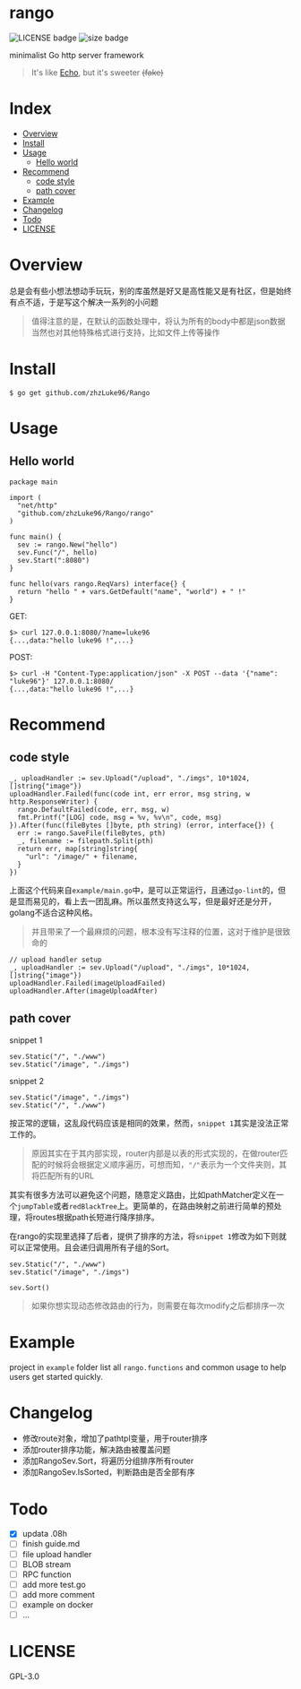 # rango
![LICENSE badge](https://img.shields.io/badge/license-GPL3.0-blue)
![size badge](https://img.shields.io/badge/line-1.5K-green)

minimalist Go http server framework

> It's like [Echo](https://github.com/labstack/echo), but it's sweeter ~~(fake)~~


# Index
- [Overview](#Overview)
- [Install](#Install)
- [Usage](#Usage)
  - [Hello world](#Hello-world)
- [Recommend](#Recommend)
  - [code style](#code-style)
  - [path cover](#path-cover)
- [Example](#Example)
- [Changelog](#Changelog)
- [Todo](#Todo)
- [LICENSE](#LICENSE)

# Overview
总是会有些小想法想动手玩玩，别的库虽然是好又是高性能又是有社区，但是始终有点不适，于是写这个解决一系列的小问题

> 值得注意的是，在默认的函数处理中，将认为所有的body中都是json数据<br>
> 当然也对其他特殊格式进行支持，比如文件上传等操作

# Install
```
$ go get github.com/zhzLuke96/Rango
```

# Usage

## Hello world
```golang
package main

import (
  "net/http"
  "github.com/zhzLuke96/Rango/rango"
)

func main() {
  sev := rango.New("hello")
  sev.Func("/", hello)
  sev.Start(":8080")
}

func hello(vars rango.ReqVars) interface{} {
  return "hello " + vars.GetDefault("name", "world") + " !"
}
```

GET:

```
$> curl 127.0.0.1:8080/?name=luke96
{...,data:"hello luke96 !",...}
```

POST:

```
$> curl -H "Content-Type:application/json" -X POST --data '{"name": "luke96"}' 127.0.0.1:8080/
{...,data:"hello luke96 !",...}
```

# Recommend

## code style
```golang
_, uploadHandler := sev.Upload("/upload", "./imgs", 10*1024, []string{"image"})
uploadHandler.Failed(func(code int, err error, msg string, w http.ResponseWriter) {
  rango.DefaultFailed(code, err, msg, w)
  fmt.Printf("[LOG] code, msg = %v, %v\n", code, msg)
}).After(func(fileBytes []byte, pth string) (error, interface{}) {
  err := rango.SaveFile(fileBytes, pth)
  _, filename := filepath.Split(pth)
  return err, map[string]string{
    "url": "/image/" + filename,
  }
})
```

上面这个代码来自`example/main.go`中，是可以正常运行，且通过`go-lint`的，但是显而易见的，看上去一团乱麻。所以虽然支持这么写，但是最好还是分开，golang不适合这种风格。

> 并且带来了一个最麻烦的问题，根本没有写注释的位置，这对于维护是很致命的

```golang
// upload handler setup
_, uploadHandler := sev.Upload("/upload", "./imgs", 10*1024, []string{"image"})
uploadHandler.Failed(imageUploadFailed)
uploadHandler.After(imageUploadAfter)
```

## path cover

snippet 1

```golang
sev.Static("/", "./www")
sev.Static("/image", "./imgs")
```

snippet 2

```golang
sev.Static("/image", "./imgs")
sev.Static("/", "./www")
```

按正常的逻辑，这乱段代码应该是相同的效果，然而，`snippet 1`其实是没法正常工作的。

> 原因其实在于其内部实现，router内部是以表的形式实现的，在做router匹配的时候将会根据定义顺序遍历，可想而知，`"/"`表示为一个文件夹则，其将匹配所有的URL

其实有很多方法可以避免这个问题，随意定义路由，比如pathMatcher定义在一个`jumpTable`或者`redBlackTree`上。更简单的，在路由映射之前进行简单的预处理，将routes根据path长短进行降序排序。

在rango的实现里选择了后者，提供了排序的方法，将`snippet 1`修改为如下则就可以正常使用。且会递归调用所有子组的Sort。

```golang
sev.Static("/", "./www")
sev.Static("/image", "./imgs")

sev.Sort()
```

> 如果你想实现动态修改路由的行为，则需要在每次modify之后都排序一次

# Example
project in `example` folder list all `rango.functions` and common usage to help users get started quickly.

# Changelog
- 修改route对象，增加了pathtpl变量，用于router排序
- 添加router排序功能，解决路由被覆盖问题
- 添加RangoSev.Sort，将遍历分组排序所有router
- 添加RangoSev.IsSorted，判断路由是否全部有序

# Todo
- [x] updata .08h
- [ ] finish guide.md
- [ ] file upload handler
- [ ] BLOB stream
- [ ] RPC function
- [ ] add more test.go
- [ ] add more comment
- [ ] example on docker
- [ ] ...

# LICENSE
GPL-3.0